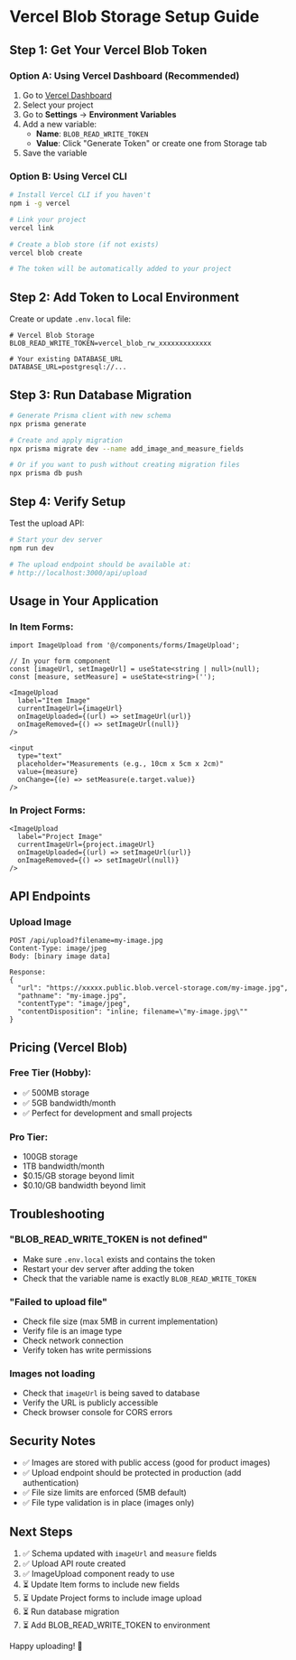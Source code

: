 # Vercel Blob Storage Setup Guide

## Step 1: Get Your Vercel Blob Token

### Option A: Using Vercel Dashboard (Recommended)
1. Go to [Vercel Dashboard](https://vercel.com/dashboard)
2. Select your project
3. Go to **Settings** → **Environment Variables**
4. Add a new variable:
   - **Name**: `BLOB_READ_WRITE_TOKEN`
   - **Value**: Click "Generate Token" or create one from Storage tab
5. Save the variable

### Option B: Using Vercel CLI
```bash
# Install Vercel CLI if you haven't
npm i -g vercel

# Link your project
vercel link

# Create a blob store (if not exists)
vercel blob create

# The token will be automatically added to your project
```

## Step 2: Add Token to Local Environment

Create or update `.env.local` file:

```env
# Vercel Blob Storage
BLOB_READ_WRITE_TOKEN=vercel_blob_rw_xxxxxxxxxxxxx

# Your existing DATABASE_URL
DATABASE_URL=postgresql://...
```

## Step 3: Run Database Migration

```bash
# Generate Prisma client with new schema
npx prisma generate

# Create and apply migration
npx prisma migrate dev --name add_image_and_measure_fields

# Or if you want to push without creating migration files
npx prisma db push
```

## Step 4: Verify Setup

Test the upload API:

```bash
# Start your dev server
npm run dev

# The upload endpoint should be available at:
# http://localhost:3000/api/upload
```

## Usage in Your Application

### In Item Forms:
```tsx
import ImageUpload from '@/components/forms/ImageUpload';

// In your form component
const [imageUrl, setImageUrl] = useState<string | null>(null);
const [measure, setMeasure] = useState<string>('');

<ImageUpload
  label="Item Image"
  currentImageUrl={imageUrl}
  onImageUploaded={(url) => setImageUrl(url)}
  onImageRemoved={() => setImageUrl(null)}
/>

<input
  type="text"
  placeholder="Measurements (e.g., 10cm x 5cm x 2cm)"
  value={measure}
  onChange={(e) => setMeasure(e.target.value)}
/>
```

### In Project Forms:
```tsx
<ImageUpload
  label="Project Image"
  currentImageUrl={project.imageUrl}
  onImageUploaded={(url) => setImageUrl(url)}
  onImageRemoved={() => setImageUrl(null)}
/>
```

## API Endpoints

### Upload Image
```
POST /api/upload?filename=my-image.jpg
Content-Type: image/jpeg
Body: [binary image data]

Response:
{
  "url": "https://xxxxx.public.blob.vercel-storage.com/my-image.jpg",
  "pathname": "my-image.jpg",
  "contentType": "image/jpeg",
  "contentDisposition": "inline; filename=\"my-image.jpg\""
}
```

## Pricing (Vercel Blob)

### Free Tier (Hobby):
- ✅ 500MB storage
- ✅ 5GB bandwidth/month
- ✅ Perfect for development and small projects

### Pro Tier:
- 100GB storage
- 1TB bandwidth/month
- $0.15/GB storage beyond limit
- $0.10/GB bandwidth beyond limit

## Troubleshooting

### "BLOB_READ_WRITE_TOKEN is not defined"
- Make sure `.env.local` exists and contains the token
- Restart your dev server after adding the token
- Check that the variable name is exactly `BLOB_READ_WRITE_TOKEN`

### "Failed to upload file"
- Check file size (max 5MB in current implementation)
- Verify file is an image type
- Check network connection
- Verify token has write permissions

### Images not loading
- Check that `imageUrl` is being saved to database
- Verify the URL is publicly accessible
- Check browser console for CORS errors

## Security Notes

- ✅ Images are stored with public access (good for product images)
- ✅ Upload endpoint should be protected in production (add authentication)
- ✅ File size limits are enforced (5MB default)
- ✅ File type validation is in place (images only)

## Next Steps

1. ✅ Schema updated with `imageUrl` and `measure` fields
2. ✅ Upload API route created
3. ✅ ImageUpload component ready to use
4. ⏳ Update Item forms to include new fields
5. ⏳ Update Project forms to include image upload
6. ⏳ Run database migration
7. ⏳ Add BLOB_READ_WRITE_TOKEN to environment

Happy uploading! 🚀
